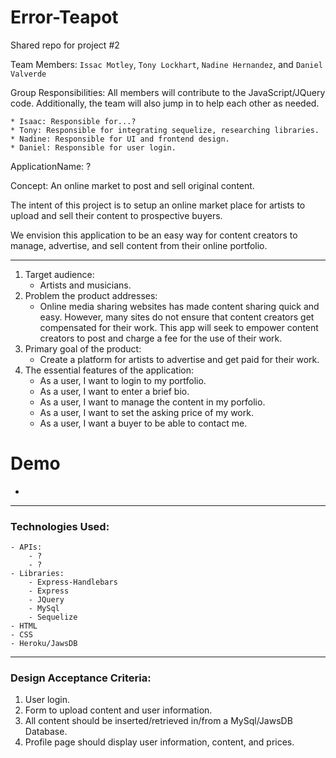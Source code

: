 # Error-Teapot
Shared repo for project #2

Team Members: `Issac Motley`, `Tony Lockhart`, `Nadine Hernandez`, and `Daniel Valverde`

Group Responsibilities:  All members will contribute to the JavaScript/JQuery code.  Additionally, the team will also jump in to help each other as needed.

    * Isaac: Responsible for...? 
    * Tony: Responsible for integrating sequelize, researching libraries.
    * Nadine: Responsible for UI and frontend design.
    * Daniel: Responsible for user login.

ApplicationName: ?

Concept: An online market to post and sell original content.

The intent of this project is to setup an online market place for artists to upload and sell their content to prospective buyers.  

We envision this application to be an easy way for content creators to manage, advertise, and sell content from their online portfolio.

- - -
1. Target audience:
    - Artists and musicians.
2. Problem the product addresses:
    - Online media sharing websites has made content sharing quick and easy.  However, many sites do not ensure that content creators get compensated for their work.  This app will seek to empower content creators to post and charge a fee for the use of their work. 
3. Primary goal of the product:
    - Create a platform for artists to advertise and get paid for their work.
4. The essential features of the application:
    - As a user, I want to login to my portfolio.
    - As a user, I want to enter a brief bio.
    - As a user, I want to manage the content in my porfolio.
    - As a user, I want to set the asking price of my work.
    - As a user, I want a buyer to be able to contact me.
# Demo

* 
- - -
### Technologies Used:
    - APIs:
        - ?
        - ?
    - Libraries:
        - Express-Handlebars
        - Express
        - JQuery
        - MySql
        - Sequelize
    - HTML
    - CSS
    - Heroku/JawsDB

- - -
### Design Acceptance Criteria:
1. User login.
2. Form to upload content and user information.
3. All content should be inserted/retrieved in/from a MySql/JawsDB Database.
4. Profile page should display user information, content, and prices.

